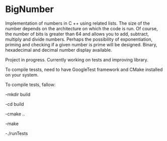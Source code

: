 # BigNumber
Implementation of numbers in C ++ using related lists. 
The size of the number depends on the architecture on which the code is run. Of course, the number of bits is greater than 64 and allows you to add, subtract, multiply and divide numbers. 
Perhaps the possibility of exponentiation, priming and checking if a given number is prime will be designed. 
Binary, hexadecimal and decimal number display available. 

Project in progress. Currently working on tests and improving library.

To compile tessts, need to have GoogleTest framework and CMake installed on your system.

To compile tests, fallow:

-mkdir build

-cd build

-cmake ..

-make

-./runTests
